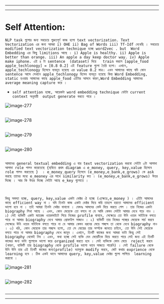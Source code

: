 <br>

---
---

# Self Attention:

`NLP task গুলোর জন্য সবচেয়ে গুরুতপূর্ণ কাজ হলো text vectorization. Text Vectorization এর জন্য আমরা i) OHE ii) Bag of Words iii) Tf-Idf দেখেছি । সবচেয়ে modified text vectorization technique হচ্ছে word2vec . but  Word Embedding এর কিছু limitions আছে । i) Apple is healthy. ii) Apple is better than orange. iii) An apple a day keep doctor way. iv) Apple make iphone. এই ৪ টা sentence  (dataset) দিয়ে   train করলে [apple_food apple_techlonogy] = [0.8 0.2] এই feature গুলো তৈরি হলো। এখানে, apple_techlonogy হিসেবে ব্যবহৃত হয়েছে এর value 0.2 মাত্র। এখন আমাদের কাছে যদি কোন sentence আসে সেখানে apple_techlonogy হিসেব ব্যবহৃত হয়েছে কিন্ত Word Embedding, static হওয়ায় আমাদের কাছে apple_food এইটার আসবে কারণ,Word Embedding আমাদের average meaning capture করে ।  `

- `self attention হচ্ছে, আরেকটা word embedding technique যেইটা current context অনুযায়ী  output generate করতে পারে । `

![image-277](img/image-277.jpg)
<br>
<br>

![image-278](img/image-278.jpg)
<br>
<br>

![image-279](img/image-279.jpg)
<br>
<br>

![image-280](img/image-280.jpeg)
<br>
<br>

`আমাদের general textual embedding এ যার text vectorization করবো সেইটা ৩টা আলাদা আলাদা role পালন করেতেছে {ছবিতে প্রথম diagram এ e_money, query, key,value হিসেবে role পালন করতেছে }  । e_money_query হিসেবে (e_money,e_bank,e_grows) কে ask করছে তাদের মধ্যে e_meoney এর সাথে similarity কত । (e_money,e_bank,e_grows) উত্তর দিচ্ছে । আর কি উত্তর দিচ্ছে সেইটা আছে e_key গুলোতে ।  `

<br>

`কিন্তু সমস্যা হচ্ছে, query, key,value একটা ভেক্টর ঐ হচ্ছে (এক্ষেত্রে,e_money ) । এইটা আমদের কাছে efficient way না । যদি তিনটা কাজ একটা ভেক্টর দিয়ে করি তাহলে হয়তো আমাদের efficient ভালো হবে না । তাই আমরা তিনটা ভেক্টর বানাবো । যেমনঃ আমদের কেউ বিয়ে করতে গেল । তার নিজের একটা biography লিখা আছে । এখন, কোন মেয়েকে তো বলবে না যে আমি কেমন সেইটা আমার দেখে পড়ে নাও । ১) সেই ব্যক্তিটি একটা ম্যারেজ ওয়েবসাইটে গিয়ে নিজের profile বানাবে, সেক্ষেত্রে তো উনি ওয়েব সাইটকে বলতে পারে না আমার biography দেখে আমার প্রোফাইল সাজাও । ২) ব্যক্তিটি তার নিজের পচ্ছের মেয়েকে সার্চ করবে সেক্ষেত্রে উনি ওয়েব সাইটকে বলতে পারে না যে আমার কেমন ধরনের মেয়ে পচ্ছন্দ তা থেকে দেখে biography নাও । ৩) ধরি, কোন মেয়েকে তার পচ্ছন্দ হলো, তো সে ম্যেয়ের তার সর্ম্পকে জানতে চাইবে, তো উনি সেই মেয়েকে বলতে পারে না আমার biography দেখে জানুন । এখানে, তিনটি কাজের জন্য আমরা ডাটা কিন্তু সেই biography থেকেই নিব । এখন, কথা হচ্ছে সেই ব্যক্তি যেন মেয়েটিকে বিয়ে করতে পারে সেই জন্য এই তিনটি কাজের জন্য ডাটা গুলোকে ভালো করে organized করতে হবে । সেই ব্যক্তিকে কোন মেয়ে  reject করবে  (কারণ, ব্যক্তিটি তার biography থেকে profile ভালো ভাবে সাজতে পারেনি) । সেই failure থেকে উনি উনি তার এই তিনটি কাজের জন্য(profile) ভ্যালুকে modify করবে, মোট কথায় exprience থেকে learning হবে । ঠিক একই ভাবে আমাদের query, key,value ভেক্টর গুলো লাগিয়ে  learning করাবো । `

![image-281](img/image-281.jpeg)
<br>
<br>

![image-282](img/image-282.jpeg)
<br>
<br>

---
---
